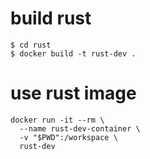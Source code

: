 # build rust

```
$ cd rust
$ docker build -t rust-dev .
```

# use rust image

```
docker run -it --rm \
  --name rust-dev-container \
  -v "$PWD":/workspace \
  rust-dev
```
